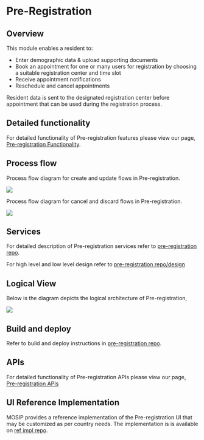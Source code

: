 # Pre-Registration

## Overview

This module enables a resident to:

* Enter demographic data & upload supporting documents
* Book an appointment for one or many users for registration by choosing a suitable registration center and time slot
* Receive appointment notifications
* Reschedule and cancel appointments

Resident data is sent to the designated registration center before appointment that can be used during the registration process.

## Detailed functionality

For detailed functionality of Pre-registration features please view our page, [Pre-registration Functionality](Pre-Registration-Functionality.md).

## Process flow

Process flow diagram for create and update flows in Pre-registration.

![](\_images/arch\_diagrams/pre\_registration\_process\_flow-create\_or\_update\_applications.png)

Process flow diagram for cancel and discard flows in Pre-registration.

![](\_images/arch\_diagrams/pre\_registration\_process\_flow-cancel\_or\_discard\_applications.png)

## Services

For detailed description of Pre-registration services refer to [pre-registration repo](https://github.com/mosip/pre-registration).

For high level and low level design refer to [pre-registration repo/design](https://github.com/mosip/pre-registration/design)

## Logical View

Below is the diagram depicts the logical architecture of Pre-registration,

![](\_images/arch\_diagrams/pre\_registration-logic\_architecture\_diagram.png)

## Build and deploy

Refer to build and deploy instructions in [pre-registration repo](https://github.com/mosip/pre-registration).

## APIs

For detailed functionality of Pre-registration APIs please view our page, [Pre-registration APIs](Pre-Registration-APIs.md)

## UI Reference Implementation

MOSIP provides a reference implementation of the Pre-registration UI that may be customized as per country needs. The implementation is is available on [ref impl repo](https://github.com/mosip/mosip-ref-impl).
